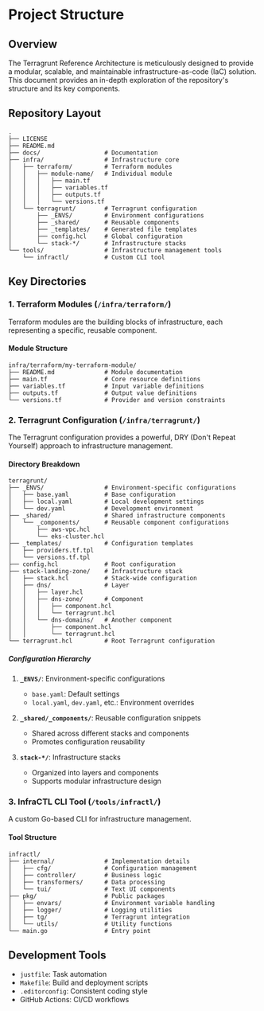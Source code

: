 # Project Structure

## Overview

The Terragrunt Reference Architecture is meticulously designed to provide a modular, scalable, and maintainable infrastructure-as-code (IaC) solution. This document provides an in-depth exploration of the repository's structure and its key components.

## Repository Layout

```
.
├── LICENSE
├── README.md
├── docs/                  # Documentation
├── infra/                 # Infrastructure core
│   ├── terraform/         # Terraform modules
│   │   ├── module-name/   # Individual module
│   │   │   ├── main.tf
│   │   │   ├── variables.tf
│   │   │   ├── outputs.tf
│   │   │   └── versions.tf
│   └── terragrunt/        # Terragrunt configuration
│       ├── _ENVS/         # Environment configurations
│       ├── _shared/       # Reusable components
│       ├── _templates/    # Generated file templates
│       ├── config.hcl     # Global configuration
│       └── stack-*/       # Infrastructure stacks
└── tools/                 # Infrastructure management tools
    └── infractl/          # Custom CLI tool
```

## Key Directories

### 1. Terraform Modules (`/infra/terraform/`)

Terraform modules are the building blocks of infrastructure, each representing a specific, reusable component.

#### Module Structure

```
infra/terraform/my-terraform-module/
├── README.md              # Module documentation
├── main.tf                # Core resource definitions
├── variables.tf           # Input variable definitions
├── outputs.tf             # Output value definitions
└── versions.tf            # Provider and version constraints
```

### 2. Terragrunt Configuration (`/infra/terragrunt/`)

The Terragrunt configuration provides a powerful, DRY (Don't Repeat Yourself) approach to infrastructure management.

#### Directory Breakdown

```
terragrunt/
├── _ENVS/                 # Environment-specific configurations
│   ├── base.yaml          # Base configuration
│   ├── local.yaml         # Local development settings
│   └── dev.yaml           # Development environment
├── _shared/               # Shared infrastructure components
│   └── _components/       # Reusable component configurations
│       ├── aws-vpc.hcl
│       └── eks-cluster.hcl
├── _templates/            # Configuration templates
│   ├── providers.tf.tpl
│   └── versions.tf.tpl
├── config.hcl             # Root configuration
├── stack-landing-zone/    # Infrastructure stack
│   ├── stack.hcl          # Stack-wide configuration
│   ├── dns/               # Layer
│   │   ├── layer.hcl
│   │   ├── dns-zone/      # Component
│   │   │   ├── component.hcl
│   │   │   └── terragrunt.hcl
│   │   └── dns-domains/   # Another component
│   │       ├── component.hcl
│   │       └── terragrunt.hcl
└── terragrunt.hcl         # Root Terragrunt configuration
```

##### Configuration Hierarchy

1. **`_ENVS/`**: Environment-specific configurations

   - `base.yaml`: Default settings
   - `local.yaml`, `dev.yaml`, etc.: Environment overrides

2. **`_shared/_components/`**: Reusable configuration snippets

   - Shared across different stacks and components
   - Promotes configuration reusability

3. **`stack-*/`**: Infrastructure stacks
   - Organized into layers and components
   - Supports modular infrastructure design

### 3. InfraCTL CLI Tool (`/tools/infractl/`)

A custom Go-based CLI for infrastructure management.

#### Tool Structure

```
infractl/
├── internal/              # Implementation details
│   ├── cfg/               # Configuration management
│   ├── controller/        # Business logic
│   ├── transformers/      # Data processing
│   └── tui/               # Text UI components
├── pkg/                   # Public packages
│   ├── envars/            # Environment variable handling
│   ├── logger/            # Logging utilities
│   ├── tg/                # Terragrunt integration
│   └── utils/             # Utility functions
└── main.go                # Entry point
```

## Development Tools

- `justfile`: Task automation
- `Makefile`: Build and deployment scripts
- `.editorconfig`: Consistent coding style
- GitHub Actions: CI/CD workflows
